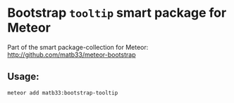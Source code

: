 # Bootstrap `tooltip` smart package for Meteor

Part of the smart package-collection for Meteor: http://github.com/matb33/meteor-bootstrap

## Usage:

`meteor add matb33:bootstrap-tooltip`